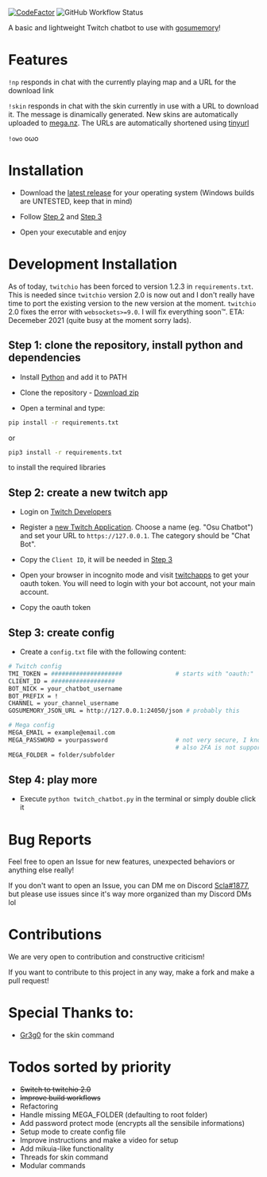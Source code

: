 [![CodeFactor](https://www.codefactor.io/repository/github/sclafus/twitch-chatbot-for-gosumemory/badge)](https://www.codefactor.io/repository/github/sclafus/twitch-chatbot-for-gosumemory)
![GitHub Workflow Status](https://img.shields.io/github/workflow/status/Sclafus/twitch-chatbot-for-gosumemory/Pylint?style=flat)

A basic and lightweight Twitch chatbot to use with [gosumemory](https://github.com/l3lackShark/gosumemory)!

# Features
`!np` responds in chat with the currently playing map and a URL for the download link

`!skin` responds in chat with the skin currently in use with a URL to download it. The message is dinamically generated. New skins are automatically uploaded to [mega.nz](https://mega.nz). The URLs are automatically shortened using [tinyurl](https://tinyurl.com/)

`!owo` oωo
# Installation
- Download the [latest release](https://github.com/Sclafus/twitch-chatbot-for-gosumemory/releases/latest) for your operating system (Windows builds are UNTESTED, keep that in mind)

- Follow [Step 2](#step-2-create-a-new-twitch-app) and [Step 3](#step-3-create-config)

- Open your executable and enjoy
# Development Installation
As of today, `twitchio` has been forced to version 1.2.3 in `requirements.txt`. This is needed since `twitchio` version 2.0 is now out and I don't really have time to port the existing version to the new version at the moment. `twitchio` 2.0 fixes the error with `websockets>=9.0`. I will fix everything soon™️. ETA: Decemeber 2021 (quite busy at the moment sorry lads).
## Step 1: clone the repository, install python and dependencies 
- Install [Python](https://www.python.org/) and add it to PATH

- Clone the repository - [Download zip](https://github.com/Sclafus/twitch-chatbot-for-gosumemory/archive/refs/heads/senpai.zip)

- Open a terminal and type:
```bash 
pip install -r requirements.txt
```
or 
```bash
pip3 install -r requirements.txt
```
to install the required libraries

## Step 2: create a new twitch app
- Login on [Twitch Developers](https://dev.twitch.tv/)
- Register a [new Twitch Application](https://dev.twitch.tv/console/apps). Choose a name (eg. "Osu Chatbot") and set your URL to `https://127.0.0.1`. The category should be "Chat Bot".
- Copy the `Client ID`, it will be needed in [Step 3](#step-3-create-config)

- Open your browser in incognito mode and visit [twitchapps](https://twitchapps.com/tmi/) to get your oauth token. You will need to login with your bot account, not your main account.
- Copy the oauth token

## Step 3: create config
- Create a `config.txt` file with the following content:

```bash
# Twitch config
TMI_TOKEN = ####################               # starts with "oauth:"
CLIENT_ID = ##################
BOT_NICK = your_chatbot_username
BOT_PREFIX = !
CHANNEL = your_channel_username
GOSUMEMORY_JSON_URL = http://127.0.0.1:24050/json # probably this

# Mega config
MEGA_EMAIL = example@email.com
MEGA_PASSWORD = yourpassword                   # not very secure, I know...
                                               # also 2FA is not supported
MEGA_FOLDER = folder/subfolder
```

## Step 4: play more
- Execute `python twitch_chatbot.py` in the terminal or simply double click it

# Bug Reports

Feel free to open an Issue for new features, unexpected behaviors or anything else really!

If you don't want to open an Issue, you can DM me on Discord [Scla#1877](https://discordapp.com/users/108501885849202688), but please use issues since it's way more organized than my Discord DMs lol

# Contributions
We are very open to contribution and constructive criticism!

If you want to contribute to this project in any way, make a fork and make a pull request!

# Special Thanks to:
- [Gr3g0](https://github.com/Gr3g027) for the skin command


# Todos sorted by priority
- ~~Switch to twitchio 2.0~~
- ~~Improve build workflows~~
- Refactoring
- Handle missing MEGA_FOLDER (defaulting to root folder)
- Add password protect mode (encrypts all the sensibile informations)
- Setup mode to create config file
- Improve instructions and make a video for setup
- Add mikuia-like functionality
- Threads for skin command
- Modular commands